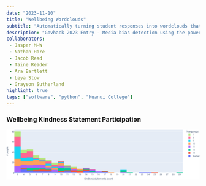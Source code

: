 ```yaml
---
date: "2023-11-10"
title: "Wellbeing Wordclouds"
subtitle: "Automatically turning student responses into wordclouds that share love."
description: "Govhack 2023 Entry - Media bias detection using the power of AI"
collaborators:
 - Jasper M-W
 - Nathan Hare
 - Jacob Read
 - Taine Reader
 - Ara Bartlett
 - Leya Stow
 - Grayson Sutherland
highlight: true
tags: ["software", "python", "Huanui College"]
---
```


### Wellbeing Kindness Statement Participation
![:full:borderless](./ParticipationPlot.png)